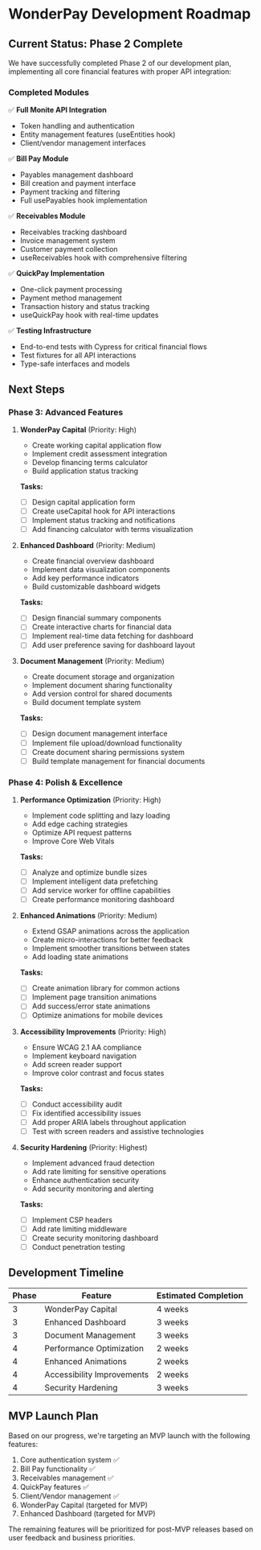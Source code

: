 # WonderPay Development Roadmap

## Current Status: Phase 2 Complete

We have successfully completed Phase 2 of our development plan, implementing all core financial features with proper API integration:

### Completed Modules

✅ **Full Monite API Integration**
- Token handling and authentication
- Entity management features (useEntities hook)
- Client/vendor management interfaces

✅ **Bill Pay Module**
- Payables management dashboard
- Bill creation and payment interface
- Payment tracking and filtering
- Full usePayables hook implementation

✅ **Receivables Module**
- Receivables tracking dashboard
- Invoice management system
- Customer payment collection
- useReceivables hook with comprehensive filtering

✅ **QuickPay Implementation**
- One-click payment processing
- Payment method management
- Transaction history and status tracking
- useQuickPay hook with real-time updates

✅ **Testing Infrastructure**
- End-to-end tests with Cypress for critical financial flows
- Test fixtures for all API interactions
- Type-safe interfaces and models

## Next Steps

### Phase 3: Advanced Features

1. **WonderPay Capital** (Priority: High)
   - Create working capital application flow
   - Implement credit assessment integration
   - Develop financing terms calculator
   - Build application status tracking

   **Tasks:**
   - [ ] Design capital application form
   - [ ] Create useCapital hook for API interactions
   - [ ] Implement status tracking and notifications
   - [ ] Add financing calculator with terms visualization

2. **Enhanced Dashboard** (Priority: Medium)
   - Create financial overview dashboard
   - Implement data visualization components
   - Add key performance indicators
   - Build customizable dashboard widgets

   **Tasks:**
   - [ ] Design financial summary components
   - [ ] Create interactive charts for financial data
   - [ ] Implement real-time data fetching for dashboard
   - [ ] Add user preference saving for dashboard layout

3. **Document Management** (Priority: Medium)
   - Create document storage and organization
   - Implement document sharing functionality
   - Add version control for shared documents
   - Build document template system

   **Tasks:**
   - [ ] Design document management interface
   - [ ] Implement file upload/download functionality
   - [ ] Create document sharing permissions system
   - [ ] Build template management for financial documents

### Phase 4: Polish & Excellence

1. **Performance Optimization** (Priority: High)
   - Implement code splitting and lazy loading
   - Add edge caching strategies
   - Optimize API request patterns
   - Improve Core Web Vitals

   **Tasks:**
   - [ ] Analyze and optimize bundle sizes
   - [ ] Implement intelligent data prefetching
   - [ ] Add service worker for offline capabilities
   - [ ] Create performance monitoring dashboard

2. **Enhanced Animations** (Priority: Medium)
   - Extend GSAP animations across the application
   - Create micro-interactions for better feedback
   - Implement smoother transitions between states
   - Add loading state animations

   **Tasks:**
   - [ ] Create animation library for common actions
   - [ ] Implement page transition animations
   - [ ] Add success/error state animations
   - [ ] Optimize animations for mobile devices

3. **Accessibility Improvements** (Priority: High)
   - Ensure WCAG 2.1 AA compliance
   - Implement keyboard navigation
   - Add screen reader support
   - Improve color contrast and focus states

   **Tasks:**
   - [ ] Conduct accessibility audit
   - [ ] Fix identified accessibility issues
   - [ ] Add proper ARIA labels throughout application
   - [ ] Test with screen readers and assistive technologies

4. **Security Hardening** (Priority: Highest)
   - Implement advanced fraud detection
   - Add rate limiting for sensitive operations
   - Enhance authentication security
   - Add security monitoring and alerting

   **Tasks:**
   - [ ] Implement CSP headers
   - [ ] Add rate limiting middleware
   - [ ] Create security monitoring dashboard
   - [ ] Conduct penetration testing

## Development Timeline

| Phase | Feature | Estimated Completion |
|-------|---------|----------------------|
| 3 | WonderPay Capital | 4 weeks |
| 3 | Enhanced Dashboard | 3 weeks |
| 3 | Document Management | 3 weeks |
| 4 | Performance Optimization | 2 weeks |
| 4 | Enhanced Animations | 2 weeks |
| 4 | Accessibility Improvements | 2 weeks |
| 4 | Security Hardening | 3 weeks |

## MVP Launch Plan

Based on our progress, we're targeting an MVP launch with the following features:

1. Core authentication system ✅
2. Bill Pay functionality ✅
3. Receivables management ✅
4. QuickPay features ✅
5. Client/Vendor management ✅
6. WonderPay Capital (targeted for MVP)
7. Enhanced Dashboard (targeted for MVP)

The remaining features will be prioritized for post-MVP releases based on user feedback and business priorities.
